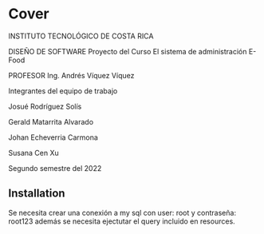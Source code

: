 # Cover

INSTITUTO TECNOLÓGICO 
DE COSTA RICA 
 
DISEÑO DE SOFTWARE
Proyecto del Curso
El sistema de administración E-Food

PROFESOR
Ing. Andrés Víquez Víquez 

Integrantes del equipo de trabajo

Josué Rodríguez Solís

Gerald Matarrita Alvarado

Johan   Echeverria Carmona

Susana Cen Xu

Segundo semestre del 2022

## Installation

Se necesita crear una conexión a my sql con user: root y contraseña: root123 además se necesita ejectutar el query incluido en resources.
